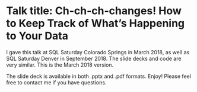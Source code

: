 # Talk title: Ch-ch-ch-changes! How to Keep Track of What’s Happening to Your Data
I gave this talk at SQL Saturday Colorado Springs in  March 2018, as well as SQL Saturday Denver in September 2018. The slide decks and code are very similar. This is the March 2018 version.

The slide deck is available in both .pptx and .pdf formats. Enjoy! Please feel free to contact me if you have questions.
